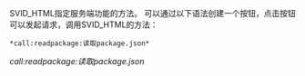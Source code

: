 SVID_HTML指定服务端功能的方法。
可以通过以下语法创建一个按钮，点击按钮可以发起请求，调用SVID_HTML的方法：
```
*call:readpackage:读取package.json*
```
*call:readpackage:读取package.json*